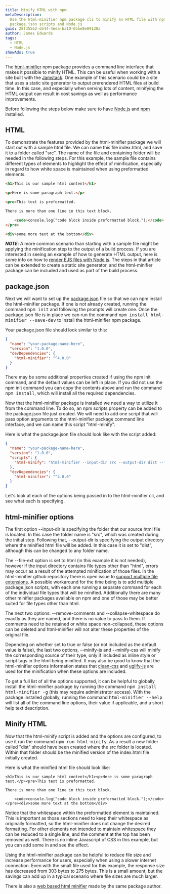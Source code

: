 ```yaml
---
title: Minify HTML with npm
metaDescription:
  Use the html-minifier npm package cli to minify an HTML file with npm
  package.json scripts and Node.js
guid: 28f35562-d544-4eea-ba10-05be8e09120a
author: James Edwards
tags:
  - HTML
  - Node.js
showAds: true
---
```


The [html-minifier](https://www.npmjs.com/package/html-minifier) npm package
provides a command line interface that makes it possible to minify HTML. This
can be useful when working with a site built with the
[Jamstack](https://jamstack.org/). One example of this scenario could be a site
that uses a static site generator to output prerendered HTML files at build
time. In this case, and especially when serving lots of content, minifying the
HTML output can result in cost savings as well as performance improvements.

Before following the steps below make sure to have
[Node.js](https://nodejs.org/en/) and
[npm](https://docs.npmjs.com/downloading-and-installing-node-js-and-npm)
installed.

## HTML

To demonstrate the features provided by the html-minifier package we will start
out with a sample html file. We can name this file index.html, and save it to a
folder called "src". The name of the file and containing folder will be needed
in the following steps. For this example, the sample file contains different
types of elements to highlight the effect of minification, especially in regard
to how white space is maintained when using preformatted elements.

```html
<h1>This is our sample html content</h1>

<p>Here is some paragraph text.</p>

<pre>This text is preformatted.

There is more than one line in this text block.

    <code>console.log("code block inside preformatted block.");</code>
</pre>

<div>some more text at the bottom</div>
```

**_NOTE_**: A more common scenario than starting with a sample file might be
applying the minification step to the output of a build process. If you are
interested in seeing an example of how to generate HTML output, here is some
info on how to [render EJS files with Node.js](/ejs-render-file/). The steps in
that article can be extended to create a static site generator, and the
html-minifier package can be included and used as part of the build process.

## package.json

Next we will want to set up the
[package.json](https://docs.npmjs.com/creating-a-package-json-file) file so that
we can npm install the html-minifier package. If one is not already created,
running the command <kbd>npm init</kbd> and following the prompts will create
one. Once the package.json file is in place we can run the command <kbd>npm
install html-minifier --save-dev</kbd> to install the html-minifier npm package.

Your package.json file should look similar to this:

```json
{
  "name": "your-package-name-here",
  "version": "1.0.0",
  "devDependencies": {
    "html-minifier": "^4.0.0"
  }
}
```

There may be some additional properties created if using the npm init command,
and the default values can be left in place. If you did not use the npm init
command you can copy the contents above and run the command <kbd>npm
install</kbd>, which will install all the required dependencies.

Now that the html-minifier package is installed we need a way to utilize it from
the command line. To do so, an npm scripts property can be added to the
package.json file just created. We will need to add one script that will pass
option arguments to the html-minifier package command line interface, and we can
name this script "html-minify".

Here is what the package.json file should look like with the script added:

```json
{
  "name": "your-package-name-here",
  "version": "1.0.0",
  "scripts": {
    "html-minify": "html-minifier --input-dir src --output-dir dist --file-ext html --remove-comments --collapse-whitespace --minify-js true --minify-css true"
  },
  "devDependencies": {
    "html-minifier": "^4.0.0"
  }
}
```

Let's look at each of the options being passed in to the html-minifier cli, and
see what each is specifying.

## html-minifier options

The first option --input-dir is specifying the folder that our source html file
is located. In this case the folder name is "src", which was created during the
initial step. Following that, --output-dir is specifying the output directory
where the minified html file will be added. In this case it is set to "dist",
although this can be changed to any folder name.

The --file-ext option is set to html (in this example it is not needed), however
if the input directory contains file types other than "html", errors may occur
as a result of the attempted minification of those files. In the html-minifier
github repository there is open issue to
[support multiple file extensions](https://github.com/kangax/html-minifier/pull/1026).
A possible workaround for the time being is to add multiple package.json
scripts, with each one running a separate command for each of the individual
file types that will be minified. Additionally there are many other minifier
packages available on npm and one of those may be better suited for file types
other than html.

The next two options: --remove-comments and --collapse-whitespace do exactly as
they are named, and there is no value to pass to them. If comments need to be
retained or white space non-collapsed, these options can be deleted and
html-minifier will not alter these properties of the original file.

Depending on whether set to true or false (or not included as the default value
is false), the last two options, --minify-js and --minify-css will minify the
corresponding source of their type, only if included as inline style or script
tags in the html being minified. It may also be good to know that the
html-minifier options information states that
[clean-css](https://www.npmjs.com/package/clean-css) and
[uglify-js](https://www.npmjs.com/package/uglify-js) are used for the
minification when these options are included.

To get a full list of all the options supported, it can be helpful to globally
install the html-minifier package by running the command <kbd>npm install
html-minifier -g</kbd> (this may require administrator access). With the package
installed globally, running the command <kbd>html-minifier --help</kbd> will
list all of the command line options, their value if applicable, and a short
help text description.

## Minify HTML

Now that the html-minify script is added and the options are configured, to use
it run the command <kbd>npm run html-minify</kbd>. As a result a new folder
called "dist" should have been created where the src folder is located. Within
that folder should be the minified version of the index.html file initially
created.

Here is what the minified html file should look like:

```
<h1>This is our sample html content</h1><p>Here is some paragraph text.</p><pre>This text is preformatted.

There is more than one line in this text block.

    <code>console.log("code block inside preformatted block.");</code>
</pre><div>some more text at the bottom</div>
```

Notice that the whitespace within the preformatted element is maintained. This
is important as those sections need to keep their whitespace as originally
formatted, so the html-minifier does not change the desired formatting. For
other elements not intended to maintain whitespace they can be reduced to a
single line, and the comment at the top has been removed as well. There is no
inline Javascript of CSS in this example, but you can add some in and see the
effect.

Using the html-minifier package can be helpful to reduce file size and increase
performance for users, especially when using a slower internet connection. Even
with the small file used for this example, the response size has decreased from
303 bytes to 275 bytes. This is a small amount, but the savings can add up in a
typical scenario where file sizes are much larger.

There is also a
[web based html minifier](http://kangax.github.io/html-minifier/) made by the
same package author.
